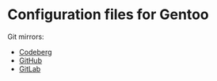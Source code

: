 # Configuration files for Gentoo

Git mirrors:
- [Codeberg](https://codeberg.org/paveloom/gentoo-dotfiles)
- [GitHub](https://github.com/paveloom/gentoo-dotfiles)
- [GitLab](https://gitlab.com/paveloom-g/personal/gentoo/dotfiles)

